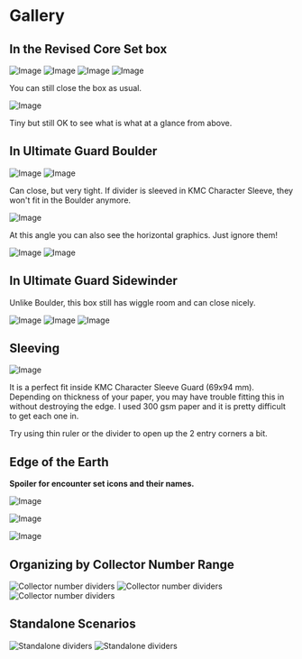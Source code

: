 # Gallery

## In the Revised Core Set box

![Image](./Images/main-1.jpg)
![Image](./Images/main-2.jpg)
![Image](./Images/box-1.jpg)
![Image](./Images/box-2.jpg)

You can still close the box as usual.

![Image](./Images/box-3.jpg)

Tiny but still OK to see what is what at a glance from above.

## In Ultimate Guard Boulder

![Image](./Images/boulder-1.jpg)
![Image](./Images/boulder-2.jpg)

Can close, but very tight. If divider is sleeved in KMC Character Sleeve, they won't fit in the Boulder anymore.

![Image](./Images/boulder-3.jpg)

At this angle you can also see the horizontal graphics. Just ignore them!

![Image](./Images/boulder-4.jpg)
![Image](./Images/boulder-5.jpg)

## In Ultimate Guard Sidewinder

Unlike Boulder, this box still has wiggle room and can close nicely.

![Image](./Images/sidewinder-1.jpg)
![Image](./Images/sidewinder-2.jpg)
![Image](./Images/sidewinder-3.jpg)

## Sleeving

![Image](./Images/sleeve-1.jpg)

It is a perfect fit inside KMC Character Sleeve Guard (69x94 mm). Depending on thickness of your paper, you may have trouble fitting this in without destroying the edge. I used 300 gsm paper and it is pretty difficult to get each one in.

Try using thin ruler or the divider to open up the 2 entry corners a bit.

## Edge of the Earth

**Spoiler for encounter set icons and their names.**

![Image](./Images/eote-1.jpg)

![Image](./Images/eote-2.jpg)

![Image](./Images/eote-3.jpg)

## Organizing by Collector Number Range

![Collector number dividers](./Images/cnr-1.jpg)
![Collector number dividers](./Images/cnr-2.jpg)
![Collector number dividers](./Images/cnr-3.jpg)

## Standalone Scenarios

![Standalone dividers](./Images/standalone-2.jpg)
![Standalone dividers](./Images/standalone-1.jpg)